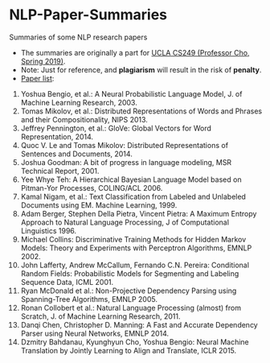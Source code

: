 # NLP-Paper-Summaries
Summaries of some NLP research papers

- The summaries are originally a part for [UCLA CS249 (Professor Cho, Spring 2019)](http://oak.cs.ucla.edu/classes/cs249).   
- Note: Just for reference, and **plagiarism** will result in the risk of **penalty**. 
- [Paper list](http://oak.cs.ucla.edu/classes/cs249/notes/papers.html):
1. Yoshua Bengio, et al.: A Neural Probabilistic Language Model, J. of Machine Learning Research, 2003.
1. Tomas Mikolov, et al.: Distributed Representations of Words and Phrases and their Compositionality, NIPS 2013.
1. Jeffrey Pennington, et al.: GloVe: Global Vectors for Word Representation, 2014.
1. Quoc V. Le and Tomas Mikolov: Distributed Representations of Sentences and Documents, 2014.
1. Joshua Goodman: A bit of progress in language modeling, MSR Technical Report, 2001.
1. Yee Whye Teh: A Hierarchical Bayesian Language Model based on Pitman-Yor Processes, COLING/ACL 2006.
1. Kamal Nigam, et al.: Text Classification from Labeled and Unlabeled Documents using EM. Machine Learning, 1999.
1. Adam Berger, Stephen Della Pietra, Vincent Pietra: A Maximum Entropy Approach to Natural Language Processing, J of Computational Linguistics 1996.
1. Michael Collins: Discriminative Training Methods for Hidden Markov Models: Theory and Experiments with Perceptron Algorithms, EMNLP 2002.
1. John Lafferty, Andrew McCallum, Fernando C.N. Pereira: Conditional Random Fields: Probabilistic Models for Segmenting and Labeling Sequence Data, ICML 2001.
1. Ryan McDonald et al.: Non-Projective Dependency Parsing using Spanning-Tree Algorithms, EMNLP 2005.
1. Ronan Collobert et al.: Natural Language Processing (almost) from Scratch, J. of Machine Learning Research, 2011.
1. Danqi Chen, Christopher D. Manning: A Fast and Accurate Dependency Parser using Neural Networks, EMNLP 2014.
1. Dzmitry Bahdanau, Kyunghyun Cho, Yoshua Bengio: Neural Machine Translation by Jointly Learning to Align and Translate, ICLR 2015.
